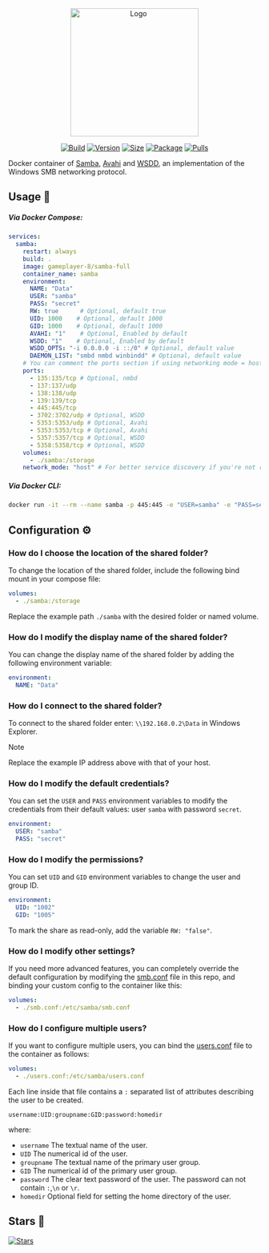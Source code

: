 <div align="center">
<a href="https://codeberg.org/GamePlayer-8/samba-full"><img src="https://raw.githubusercontent.com/GamePlayer-8/samba-full/main/.github/logo.png" title="Logo" style="max-width:100%;" width="256" /></a>
</div>
<div align="center">

[![Build]][build_url]
[![Version]][tag_url]
[![Size]][tag_url]
[![Package]][pkg_url]
[![Pulls]][hub_url]

</div></h1>

Docker container of [Samba](https://www.samba.org/), [Avahi](https://avahi.org/) and [WSDD](https://github.com/christgau/wsdd), an implementation of the Windows SMB networking protocol.

## Usage  🐳

##### Via Docker Compose:

```yaml
services:
  samba:
    restart: always
    build: .
    image: gameplayer-8/samba-full
    container_name: samba
    environment:
      NAME: "Data"
      USER: "samba"
      PASS: "secret"
      RW: true      # Optional, default true
      UID: 1000    # Optional, default 1000
      GID: 1000    # Optional, default 1000
      AVAHI: "1"    # Optional, Enabled by default
      WSDD: "1"    # Optional, Enabled by default
      WSDD_OPTS: "-i 0.0.0.0 -i ::/0" # Optional, default value
      DAEMON_LIST: "smbd nmbd winbindd" # Optional, default value
    # You can comment the ports section if using networking mode = host
    ports:
      - 135:135/tcp # Optional, nmbd
      - 137:137/udp
      - 138:138/udp
      - 139:139/tcp
      - 445:445/tcp
      - 3702:3702/udp # Optional, WSDD
      - 5353:5353/udp # Optional, Avahi
      - 5353:5353/tcp # Optional, Avahi
      - 5357:5357/tcp # Optional, WSDD
      - 5358:5358/tcp # Optional, WSDD
    volumes:
      - ./samba:/storage
    network_mode: "host" # For better service discovery if you're not running route reflector on the host
```

##### Via Docker CLI:

```bash
docker run -it --rm --name samba -p 445:445 -e "USER=samba" -e "PASS=secret" -v "${PWD:-.}/samba:/storage" gameplayer-8/samba-full
```

## Configuration ⚙️

### How do I choose the location of the shared folder?

To change the location of the shared folder, include the following bind mount in your compose file:

```yaml
volumes:
  - ./samba:/storage
```

Replace the example path `./samba` with the desired folder or named volume.

### How do I modify the display name of the shared folder?

You can change the display name of the shared folder by adding the following environment variable:

```yaml
environment:
  NAME: "Data"
```  

### How do I connect to the shared folder?

To connect to the shared folder enter: `\\192.168.0.2\Data` in Windows Explorer.

> [!NOTE]
> Replace the example IP address above with that of your host.

### How do I modify the default credentials?

You can set the `USER` and `PASS` environment variables to modify the credentials from their default values: user `samba` with password `secret`.

```yaml
environment:
  USER: "samba"
  PASS: "secret"
```

### How do I modify the permissions?

You can set `UID` and `GID` environment variables to change the user and group ID.

```yaml
environment:
  UID: "1002"
  GID: "1005"
```

To mark the share as read-only, add the variable `RW: "false"`.

### How do I modify other settings?

If you need more advanced features, you can completely override the default configuration by modifying the [smb.conf](https://codeberg.org/GamePlayer-8/samba-full/blob/main/smb.conf) file in this repo, and binding your custom config to the container like this:

```yaml
volumes:
  - ./smb.conf:/etc/samba/smb.conf
```

### How do I configure multiple users?

If you want to configure multiple users, you can bind the [users.conf](https://codeberg.org/GamePlayer-8/samba-full/blob/main/users.conf) file to the container as follows:

```yaml
volumes:
  - ./users.conf:/etc/samba/users.conf
```

Each line inside that file contains a `:` separated list of attributes describing the user to be created.

`username:UID:groupname:GID:password:homedir`  

where:
- `username` The textual name of the user.
- `UID` The numerical id of the user.
- `groupname` The textual name of the primary user group.
- `GID` The numerical id of the primary user group.
- `password` The clear text password of the user. The password can not contain `:`,`\n` or `\r`.
- `homedir` Optional field for setting the home directory of the user. 

## Stars 🌟
[![Stars](https://starchart.cc/GamePlayer-8/samba-full.svg?variant=adaptive)](https://starchart.cc/GamePlayer-8/samba-full)

[build_url]: https://github.com/GamePlayer-8/samba-full/
[hub_url]: https://hub.docker.com/r/gameplayer-8/samba-full
[tag_url]: https://hub.docker.com/r/gameplayer-8/samba-full/tags
[pkg_url]: https://github.com/GamePlayer-8/samba-full/pkgs/container/samba

[Build]: https://github.com/GamePlayer-8/samba-full/actions/workflows/build.yml/badge.svg
[Size]: https://img.shields.io/docker/image-size/gameplayer-8/samba-full/latest?color=066da5&label=size
[Pulls]: https://img.shields.io/docker/pulls/gameplayer-8/samba-full.svg?style=flat&label=pulls&logo=docker
[Version]: https://img.shields.io/docker/v/gameplayer-8/samba-full/latest?arch=amd64&sort=semver&color=066da5
[Package]: https://img.shields.io/badge/dynamic/json?url=https%3A%2F%2Fipitio.github.io%2Fbackage%2FGamePlayer-8%2Fsamba-full%2Fsamba.json&query=%24.downloads&logo=github&style=flat&color=066da5&label=pulls
